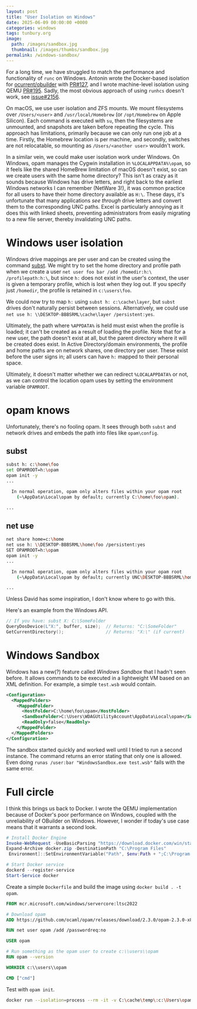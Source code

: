 ```yaml
---
layout: post
title: "User Isolation on Windows"
date: 2025-06-09 00:00:00 +0000
categories: windows
tags: tunbury.org
image:
  path: /images/sandbox.jpg
  thumbnail: /images/thumbs/sandbox.jpg
permalink: /windows-sandbox/
---
```


For a long time, we have struggled to match the performance and functionality of `runc` on Windows. Antonin wrote the Docker-based isolation for [ocurrent/obuilder](https://github.com/ocurrent/obuilder) with [PR#127](https://github.com/ocurrent/obuilder/pull/127), and I wrote machine-level isolation using QEMU [PR#195](https://github.com/ocurrent/obuilder/pull/195). Sadly, the most obvious approach of using `runhcs` doesn't work, see [issue#2156](https://github.com/microsoft/hcsshim/issues/2156).

On macOS, we use user isolation and ZFS mounts. We mount filesystems over `/Users/<user>` and `/usr/local/Homebrew` (or `/opt/Homebrew` on Apple Silicon). Each command is executed with `su`, then the filesystems are unmounted, and snapshots are taken before repeating the cycle. This approach has limitations, primarily because we can only run one job at a time. Firstly, the Homebrew location is per machine, and secondly, switches are not relocatable, so mounting as `/Users/<another user>` wouldn't work.

In a similar vein, we could make user isolation work under Windows. On Windows, opam manages the Cygwin installation in `%LOCALAPPDATA%\opam`, so it feels like the shared HomeBrew limitation of macOS doesn't exist, so can we create users with the same home directory? This isn't as crazy as it sounds because Windows has drive letters, and right back to the earliest Windows networks I can remember (NetWare 3!), it was common practice for all users to have their home directory available as `H:\`. These days, it's unfortunate that many applications _see through_ drive letters and convert them to the corresponding UNC paths. Excel is particularly annoying as it does this with linked sheets, preventing administrators from easily migrating to a new file server, thereby invalidating UNC paths.

# Windows user isolation

Windows drive mappings are per user and can be created using the command [subst](https://learn.microsoft.com/en-us/windows-server/administration/windows-commands/subst). We might try to set the home directory and profile path when we create a user `net user foo bar /add /homedir:h:\ /profilepath:h:\`, but since `h:` does not exist in the user's context, the user is given a temporary profile, which is lost when they log out. If you specify just `/homedir`, the profile is retained in `c:\users\foo`.

We could now try to map `h:` using `subst h: c:\cache\layer`, but `subst` drives don't naturally persist between sessions. Alternatively, we could use `net use h: \\DESKTOP-BBBSRML\cache\layer /persistent:yes`.

Ultimately, the path where `%APPDATA%` is held must exist when the profile is loaded; it can't be created as a result of loading the profile. Note that for a new user, the path doesn't exist at all, but the parent directory where it will be created does exist. In Active Directory/domain environments, the profile and home paths are on network shares, one directory per user. These exist before the user signs in; all users can have `h:` mapped to their personal space.

Ultimately, it doesn't matter whether we can redirect `%LOCALAPPDATA%` or not, as we can control the location opam uses by setting the environment variable `OPAMROOT`.

# opam knows

Unfortunately, there's no fooling opam. It sees through both `subst` and network drives and embeds the path into files like `opam\config`.

## subst

```sh
subst h: c:\home\foo
set OPAMROOT=h:\opam
opam init -y
...

  In normal operation, opam only alters files within your opam root
    (~\AppData\Local\opam by default; currently C:\home\foo\opam).

...
```

## net use

```sh
net share home=c:\home
net use h: \\DESKTOP-BBBSRML\home\foo /persistent:yes
SET OPAMROOT=h:\opam
opam init -y
...

  In normal operation, opam only alters files within your opam root
    (~\AppData\Local\opam by default; currently UNC\DESKTOP-BBBSRML\home\foo\opam).

...
```

Unless David has some inspiration, I don't know where to go with this.

Here's an example from the Windows API.

```cpp
// If you have: subst X: C:\SomeFolder
QueryDosDevice(L"X:", buffer, size);  // Returns: "C:\SomeFolder"
GetCurrentDirectory();                // Returns: "X:\" (if current)
```

# Windows Sandbox

Windows has a new(?) feature called _Windows Sandbox_ that I hadn't seen before. It allows commands to be executed in a lightweight VM based on an XML definition. For example, a simple `test.wsb` would contain.

```xml
<Configuration>
  <MappedFolders>
    <MappedFolder>
      <HostFolder>C:\home\foo\opam</HostFolder>
      <SandboxFolder>C:\Users\WDAGUtilityAccount\AppData\Local\opam</SandboxFolder>
      <ReadOnly>false</ReadOnly>
    </MappedFolder>
  </MappedFolders>
</Configuration>
```

The sandbox started quickly and worked well until I tried to run a second instance. The command returns an error stating that only one is allowed. Even doing `runas /user:bar "WindowsSandbox.exe test.wsb"` fails with the same error.

# Full circle

I think this brings us back to Docker. I wrote the QEMU implementation because of Docker's poor performance on Windows, coupled with the unreliability of OBuilder on Windows. However, I wonder if today's use case means that it warrants a second look.

```powershell
# Install Docker Engine
Invoke-WebRequest -UseBasicParsing "https://download.docker.com/win/static/stable/x86_64/docker-28.2.2.zip" -OutFile docker.zip
Expand-Archive docker.zip -DestinationPath "C:\Program Files"
 Environment]::SetEnvironmentVariable("Path", $env:Path + ";C:\Program Files\docker", "Machine")

# Start Docker service
dockerd --register-service
Start-Service docker
```

Create a simple `Dockerfile` and build the image using `docker build . -t opam`.

```dockerfile
FROM mcr.microsoft.com/windows/servercore:ltsc2022

# Download opam
ADD https://github.com/ocaml/opam/releases/download/2.3.0/opam-2.3.0-x86_64-windows.exe C:\\windows\\opam.exe

RUN net user opam /add /passwordreq:no

USER opam

# Run something as the opam user to create c:\\users\\opam
RUN opam --version

WORKDIR c:\\users\\opam

CMD ["cmd"]
```

Test with `opam init`.

```sh
docker run --isolation=process --rm -it -v C:\cache\temp\:c:\Users\opam\AppData\Local\opam opam:latest opam init -y
```

